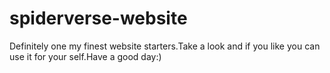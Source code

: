 # spiderverse-website
Definitely one my finest website starters.Take a look and if you like you can use it for your self.Have a good day:) 
